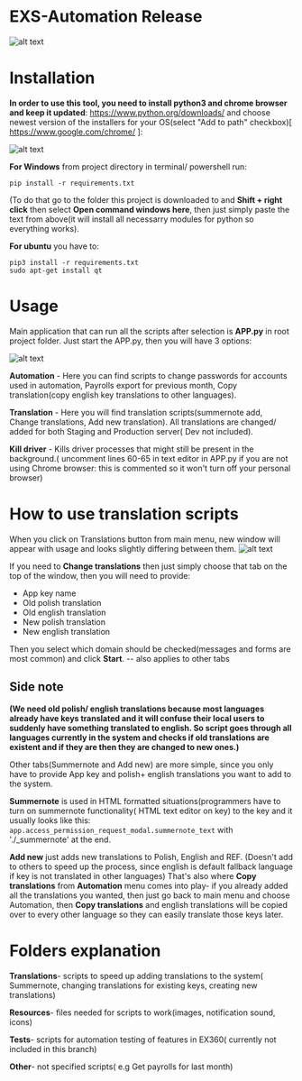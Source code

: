 # EXS-Automation Release
![alt text](https://i.imgur.com/seYqapQ.png)


# Installation

**In order to use this tool, you need to install python3 and chrome browser and keep it updated**: https://www.python.org/downloads/ and choose newest version of the installers for your OS(select "Add to path" checkbox)[ https://www.google.com/chrome/ ]:

![alt text](https://i.imgur.com/6t92U3f.png)


**For Windows** from project directory in terminal/ powershell run:
```
pip install -r requirements.txt
```

(To do that go to the folder this project is downloaded to and **Shift + right click** then select **Open command windows here**, then just simply paste the text from above(it will install all necessarry modules for python so everything works).


**For ubuntu**  you have to:

```
pip3 install -r requirements.txt
sudo apt-get install qt
```

# Usage
Main application that can run all the scripts after selection is **APP.py** in root project folder.
Just start the APP.py, then you will have 3 options:

![alt text](https://i.imgur.com/MXtotAo.png)

**Automation** - Here you can find scripts to change passwords for accounts used in automation, Payrolls export for previous month, Copy translation(copy english key translations to other languages).

**Translation** - Here you will find translation scripts(summernote add, Change translations, Add new translation). All translations are changed/ added for both Staging and Production server( Dev not included). 

**Kill driver** - Kills driver processes that might still be present in the background.( uncomment lines 60-65 in text editor in APP.py if you are not using Chrome browser: this is commented so it won't turn off your personal browser)

# How to use translation scripts

When you click on Translations button from main menu, new window will appear with usage and looks slightly differing between them. 
![alt text](https://i.imgur.com/ZcoYIln.png)

If you need to **Change translations** then just simply choose that tab on the top of the window, then you will need to provide: 
- App key name
- Old polish translation
- Old english translation
- New polish translation
- New english translation

Then you select which domain should be checked(messages and forms are most common) and click **Start**. -- also applies to other tabs 

## Side note
**(We need old polish/ english translations because most languages already have keys translated and it will confuse their local users to suddenly have something translated to english. So script goes through all languages currently in the system and checks if old translations are existent and if they are then they are changed to new ones.)**

Other tabs(Summernote and Add new) are more simple, since you only have to provide App key and polish+ english translations you want to add to the system.

**Summernote** is used in HTML formatted situations(programmers have to turn on summernote functionality( HTML text editor on key) to the key and it usually looks like this: ```app.access_permission_request_modal.summernote_text``` with './_summernote' at the end.

**Add new** just adds new translations to Polish, English and REF. (Doesn't add to others to speed up the process, since english is default fallback language if key is not translated in other languages) That's also where **Copy translations** from **Automation** menu comes into play- if you already added all the translations you wanted, then just go back to main menu and choose Automation, then **Copy translations** and english translations will be copied over to every other language so they can easily translate those keys later.

# Folders explanation

**Translations**- scripts to speed up adding translations to the system( Summernote, changing translations for existing keys, creating new translations)

**Resources**- files needed for scripts to work(images, notification sound, icons)

**Tests**- scripts for automation testing of features in EX360( currently not included in this branch)

**Other**- not specified scripts( e.g Get payrolls for last month)
